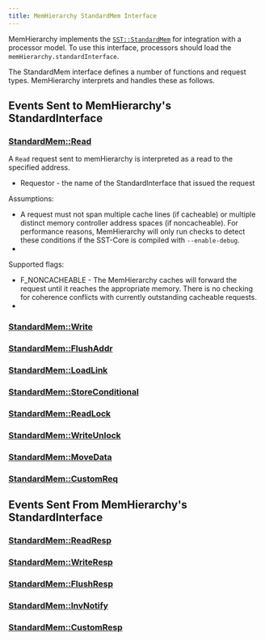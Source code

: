 ```yaml
---
title: MemHierarchy StandardMem Interface
---
```


MemHierarchy implements the [`SST::StandardMem`](../../core/iface/StandardMem/class) for integration with a processor model. To use this interface, processors should load the `memHierarchy.standardInterface`.

The StandardMem interface defines a number of functions and request types. MemHierarchy interprets and handles these as follows.

## Events Sent to MemHierarchy's StandardInterface

### [StandardMem::Read](../../core/iface/StandardMem/req/read.md)
A `Read` request sent to memHierarchy is interpreted as a read to the specified address. 
* Requestor - the name of the StandardInterface that issued the request

Assumptions:
* A request must not span multiple cache lines (if cacheable) or multiple distinct memory controller address spaces (if noncacheable). For performance reasons, MemHierarchy will only run checks to detect these conditions if the SST-Core is compiled with `--enable-debug`.
* 

Supported flags:
* F_NONCACHEABLE - The MemHierarchy caches will forward the request until it reaches the appropriate memory. There is no checking for coherence conflicts with currently outstanding cacheable requests.
* 

### [StandardMem::Write](../../core/iface/StandardMem/req/write.md)

### [StandardMem::FlushAddr](../../core/iface/StandardMem/req/flushaddr.md)

### [StandardMem::LoadLink](../../core/iface/StandardMem/req/loadlink.md)

### [StandardMem::StoreConditional](../../core/iface/StandardMem/req/storeconditional.md)

### [StandardMem::ReadLock](../../core/iface/StandardMem/req/readlock.md)

### [StandardMem::WriteUnlock](../../core/iface/StandardMem/req/writeunlock.md)

### [StandardMem::MoveData](../../core/iface/StandardMem/req/movedata.md)

### [StandardMem::CustomReq](../../core/iface/StandardMem/req/customreq.md)


## Events Sent From MemHierarchy's StandardInterface

### [StandardMem::ReadResp](../../core/iface/StandardMem/req/readresp.md)

### [StandardMem::WriteResp](../../core/iface/StandardMem/req/writeresp.md)

### [StandardMem::FlushResp](../../core/iface/StandardMem/req/flushresp.md)

### [StandardMem::InvNotify](../../core/iface/StandardMem/req/invnotify.md)

### [StandardMem::CustomResp](../../core/iface/StandardMem/req/customreq.md)
